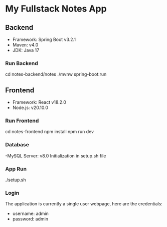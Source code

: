 # My Fullstack Notes App

## Backend

- Framework: Spring Boot v3.2.1
- Maven: v4.0
- JDK: Java 17

### Run Backend

cd notes-backend/notes
./mvnw spring-boot:run

## Frontend

- Framework: React v18.2.0
- Node.js: v20.10.0

### Run Frontend

cd notes-frontend
npm install
npm run dev

### Database

-MySQL Server: v8.0
Initialization in setup.sh file

### App Run

./setup.sh

### Login

The application is currently a single user webpage, here are the credentials:

- username: admin
- password: admin
